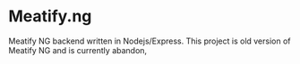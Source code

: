 # Meatify.ng
Meatify NG backend written in Nodejs/Express.
This project is old version of Meatify NG and is currently abandon, 
